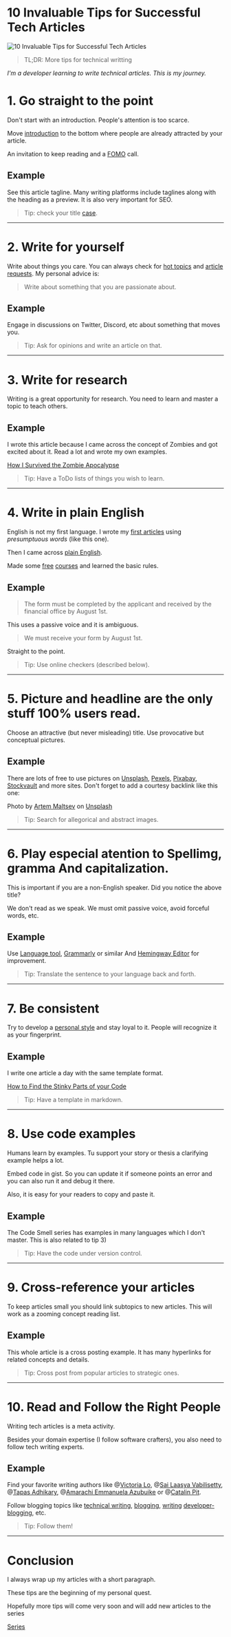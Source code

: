 # 10 Invaluable Tips for Successful Tech Articles

![10 Invaluable Tips for Successful Tech Articles](10%20Invaluable%20Tips%20for%20Successful%20Tech%20Articles.jpg)

> TL;DR: More tips for technical writting

*I'm a developer learning to write technical articles. This is my journey.*

# 1. Go straight to the point

Don't start with an introduction. People's attention is too scarce.

Move [introduction](https://yoast.com/headlines-taglines/) to the bottom where people are already attracted by your article.

An invitation to keep reading and a [FOMO](https://en.wikipedia.org/wiki/Fear_of_missing_out) call.

## Example

See this article tagline. Many writing platforms include taglines along with the heading as a preview. It is also very important for SEO.

> Tip: check your title [case](https://titlecaseconverter.com/).

* * *

# 2. Write for yourself

Write about things you care. You can always check for [hot topics](https://stackoverflow.com/?tab=hot) and [article requests](https://hashnode.com/rfa). My personal advice is: 
> Write about something that you are passionate about.

## Example

Engage in discussions on Twitter, Discord, etc about something that moves you. 

> Tip: Ask for opinions and write an article on that.

* * *

# 3. Write for research

Writing is a great opportunity for research. You need to learn and master a topic to teach others.

## Example

I wrote this article because I came across the concept of Zombies and got excited about it. Read a lot and wrote my own examples.

[How I Survived the Zombie Apocalypse](https://github.com/mcsee/Software-Design-Articles/tree/main/Articles/TDD/How%20I%20Survived%20the%20Zombie%20Apocalypse/readme.md)

> Tip: Have a ToDo lists of things you wish to learn.

* * *

# 4. Write in plain English

English is not my first language. I wrote my [first articles](https://github.com/mcsee/Software-Design-Articles/tree/main/Articles/Theory/What%20is%20(wrong%20with)%20software/readme.md) using 
*presumptuous words* (like this one). 

Then I came across [plain English](https://en.wikipedia.org/wiki/Plain_English). 

Made some [free](https://developers.google.com/tech-writing) [courses](http://www.ewriteonline.com/) and learned the basic rules.

## Example

> The form must be completed by the applicant and received by the financial office by August 1st.

This uses a passive voice and it is ambiguous.

> We must receive your form by August 1st.

Straight to the point.

> Tip: Use online checkers (described below).

* * *

# 5. Picture and headline are the only stuff 100% users read. 

Choose an attractive (but never misleading) title. Use provocative but conceptual pictures.

## Example

There are lots of free to use pictures on [Unsplash](https://unsplash.com/), [Pexels](https://www.pexels.com/), [Pixabay](https://pixabay.com/), [Stockvault](http://www.stockvault.net/) and more sites.
Don't forget to add a courtesy backlink like this one:

Photo by [Artem Maltsev](https://unsplash.com/@art_maltsev) on [Unsplash](https://unsplash.com/s/photos/magic)

> Tip: Search for allegorical and abstract images.

* * *

# 6. Play especial atention to Spellimg, gramma And capitalization.  

This is important if you are a non-English speaker. Did you notice the above title?

We don't read as we speak.
We must omit passive voice, avoid forceful words, etc.

## Example

Use [Language tool](https://www.languagetool.org/), [Grammarly](https://www.grammarly.com/) or similar And [Hemingway Editor](http://www.hemingwayapp.com/) for improvement.

> Tip: Translate the sentence to your language back and forth.

* * *

# 7. Be consistent

Try to develop a [personal style](https://amarachiazubuike.com/how-to-structure-a-technical-article-ckg9yiy9c01sns9s17jk1aazd) and stay loyal to it. People will recognize it as your fingerprint.

## Example

I write one article a day with the same template format.

[How to Find the Stinky Parts of your Code](https://github.com/mcsee/Software-Design-Articles/tree/main/Articles/Code%20Smells/How%20to%20Find%20the%20Stinky%20parts%20of%20your%20Code/readme.md)

> Tip: Have a template in markdown.

* * *

# 8. Use code examples

Humans learn by examples. Tu support your story or thesis a clarifying example helps a lot.

Embed code in gist. So you can update it if someone points an error and you can also run it and debug it there.

Also, it is easy for your readers to copy and paste it.

## Example

The Code Smell series has examples in many languages which I don't master. This is also related to tip 3)

> Tip: Have the code under version control.

* * *

# 9. Cross-reference your articles

To keep articles small you should link subtopics to new articles. This will work as a zooming concept reading list. 

## Example

This whole article is a cross posting example. It has many hyperlinks for related concepts and details.

> Tip: Cross post from popular articles to strategic ones.

* * *

# 10. Read and Follow the Right People

Writing tech articles is a meta activity. 

Besides your domain expertise (I follow software crafters), you also need to follow tech writing experts.

## Example

Find your favorite writing authors like  @[Victoria Lo](@victoria), @[Sai Laasya Vabilisetty](@Laasya_Setty), @[Tapas Adhikary](@atapas), @[Amarachi Emmanuela Azubuike](@amarachukwu) or @[Catalin Pit](@Catalinpit).

Follow blogging topics like [technical writing](https://hashnode.com/n/technical-writing-1), [blogging](https://hashnode.com/n/blogging), [writing](https://hashnode.com/n/writing) [developer-blogging](https://hashnode.com/n/developer-blogging), etc.

> Tip: Follow them!

* * *

# Conclusion

I always wrap up my articles with a short paragraph.

These tips are the beginning of my personal quest. 

Hopefully more tips will come very soon and will add new articles to the series

[Series](https://hashnode.com/series/blogging-ckhl993jk02i1p7s12bjb1rcv)